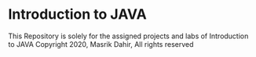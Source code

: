 # Introduction to JAVA
This Repository is solely for the assigned projects and labs of Introduction to JAVA
Copyright 2020, Masrik Dahir, All rights reserved
